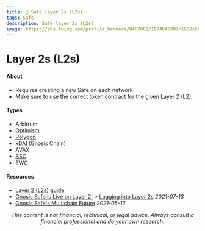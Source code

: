 ```yaml
---
title: 🔰 Safe layer 2s (L2s)
tags: Safe
description: Safe layer 2s (L2s)
image: https://pbs.twimg.com/profile_banners/8467082/1674046807/1500x500
---
```


Layer 2s (L2s)
===

#### About

- Requires creating a new Safe on each network
- Make sure to use the correct token contract for the given Layer 2 (L2).

#### Types

- Arbitrum
- [Optimism](https://dune.com/safe/optimism)
- [Polygon](https://dune.com/safe/polygon)
- [xDAI](https://dune.com/safe/gnosis-chain) (Gnosis Chain)
- AVAX
- [BSC](https://dune.com/safe/bsc)
- EWC

#### Resources

- [Layer 2 (L2s) guide](https://docs.google.com/document/d/1-p3-EO2xev0cWcJs4z4gzf5mXUQ1lyOmxI-JDyebS54)
- [Gnosis Safe is Live on Layer 2!](https://blog.gnosis.pm/gnosis-safe-is-live-on-layer-2-24adf83f0032) > [Logging into Layer 2s](https://blog.gnosis.pm/gnosis-safe-is-live-on-layer-2-24adf83f0032#fc67) *2021-07-13*
- [Gnosis Safe's Multichain Future](https://blog.gnosis.pm/gnosis-safes-multichain-future-b676b5b8f431) *2021-05-12*

<p style="text-align: center; font-style: italic">This content is not financial, technical, or legal advice. Always consult a financial professional and do your own research.</p>

<style>
    .markdown-body h1 {
        font-weight: 700;
        font-size: 3.4rem;
    }
    .markdown-body {
        font-size: 1.8rem;
    }
    .markdown-body a:link {
        color: #3C8974
    }
    .markdown-body a:hover {
        color: #225347 
    }
    .markdown-body a:active {
        color: #225347
    }
</style>